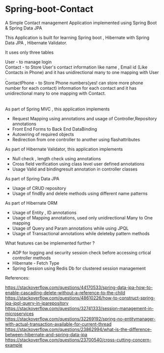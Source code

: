 # Spring-boot-Contact
A Simple Contact management Application implemented using Spring Boot &amp; Spring Data JPA 

This Application is built for learning Spring boot , Hibernate with Spring Data JPA , Hibernate Validator.

It uses only three tables 

User          - to manage login <br>
Contact       - to Store User's contact information like name , Email id (Like Contacts in Phone) 
                and it has unidirectional many to one mapping with User .<br>
ContactPhone  - to Store Phone numbers(yes! can store more phone number for each contact) information for 
                 each contact and it has unidirectional many to one mapping with Contact.<br>
<br>               
As part of Spring MVC , this application implements
 - Request Mapping using annotations and usage of Controller,Repository annotations
 - Front End Forms to Back End DataBinding
 - Autowiring of required objects
 - Redirection from one controller to another using flashattributes<br>
 
As part of Hibernate Validator, this application implements
 - Null check , length check using annotations
 - Cross field verification using class level user defined annotations
 - Usage Valid and bindingresult annotation in controller classes<br>
 
 As part of Spring Data JPA 
 - Usage of CRUD repository 
 - Usage of findBy and delete methods using different name patterns<br>
 
As part of Hibernate ORM
  - Usage of Entity , ID annotations
  - Usage of Mapping annotations, used only unidirectional Many to One mapping
  - Usage of Query and Param annotations while using JPQL 
  - Usage of Transactional annotations while deleteby pattern methods <br>
  
 
 What features can be implemented further ?
 
 - AOP for logging and security session check before accessing crtical controller methods
 - Hibernate - Fetch Type 
 - Spring Session using Redis Db for clustered session management
 
 References:
 
 https://stackoverflow.com/questions/44170533/spring-data-jpa-how-to-enable-cascading-delete-without-a-reference-to-the-child <br>
 https://stackoverflow.com/questions/48610226/how-to-construct-spring-jpa-jpql-query-in-jparepository <br>
 https://stackoverflow.com/questions/32741333/session-management-in-microservices <br>
 https://stackoverflow.com/questions/32269192/spring-no-entitymanager-with-actual-transaction-available-for-current-thread <br>
 https://stackoverflow.com/questions/23862994/what-is-the-difference-between-hibernate-and-spring-data-jpa <br>
 https://stackoverflow.com/questions/23700540/cross-cutting-concern-example <br>
 
